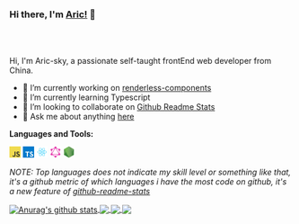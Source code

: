 ### Hi there, I'm [Aric!](https://wangyuanqi.com/book) 👋

<br />
<br />

Hi, I'm Aric-sky, a passionate self-taught frontEnd web developer from China.

- 🔭 I’m currently working on [renderless-components](https://github.com/timelessco/renderless-components)
- 🌱 I’m currently learning Typescript
- 👯 I’m looking to collaborate on [Github Readme Stats](https://github.com/Aric-sky/github-readme-stats)
- 💬 Ask me about anything [here](https://github.com/Aric-sky/Aric-sky/issues)

**Languages and Tools:**  

<code><img height="20" src="https://raw.githubusercontent.com/github/explore/80688e429a7d4ef2fca1e82350fe8e3517d3494d/topics/javascript/javascript.png"></code>
<code><img height="20" src="https://raw.githubusercontent.com/github/explore/80688e429a7d4ef2fca1e82350fe8e3517d3494d/topics/typescript/typescript.png"></code>
<code><img height="20" src="https://raw.githubusercontent.com/github/explore/80688e429a7d4ef2fca1e82350fe8e3517d3494d/topics/react/react.png"></code>
<code><img height="20" src="https://raw.githubusercontent.com/github/explore/5c058a388828bb5fde0bcafd4bc867b5bb3f26f3/topics/graphql/graphql.png"></code>
<code><img height="20" src="https://raw.githubusercontent.com/github/explore/80688e429a7d4ef2fca1e82350fe8e3517d3494d/topics/nodejs/nodejs.png"></code>    

<!--- 
  if you have forked this to use on your profile, 
  Change the `github-readme-stats.Aric-sky1.vercel.app` to `github-readme-stats.vercel.app` 
--->

<!-- Change the `github-readme-stats.Aric-sky1.vercel.app` to `github-readme-stats.vercel.app`  -->

*NOTE: Top languages does not indicate my skill level or something like that, it's a github metric of which languages i have the most code on github, it's a new feature of [github-readme-stats](https://github.com/Aric-sky/github-readme-stats)*


<a href="https://github.com/Aric-sky/github-readme-stats">
  <img align="center" src="https://github-readme-stats.vercel.app/api?username=Aric-sky&show_icons=true&include_all_commits=true&theme=material-palenight" alt="Anurag's github stats" />
</a>
<a href="https://github.com/Aric-sky/github-readme-stats">
  <!-- Change the `https://github-readme-stats.anuraghazra1.vercel.app` to `https://github-readme-stats.anuraghazra1.vercel.app`  -->
  <img align="center" src="https://github-readme-stats.vercel.app/api/top-langs/?username=Aric-sky&layout=compact&theme=material-palenight" />
</a>

<a href="https://github.com/Aric-sky/github-readme-stats">
  <img align="center" src="https://github-readme-stats.vercel.app/api/pin/?username=Aric-sky&repo=github-readme-stats&theme=material-palenight" />
</a>    
<a href="https://github.com/Aric-sky/Aric-sky.github.io">
  <img align="center" src="https://github-readme-stats.vercel.app/api/pin/?username=Aric-sky&repo=Aric-sky.github.io&theme=material-palenight" />
</a>

